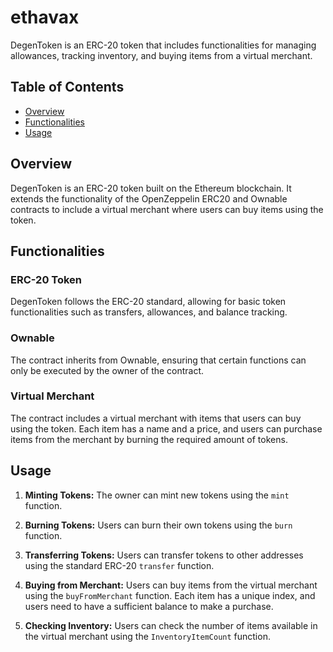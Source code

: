 # ethavax

DegenToken is an ERC-20 token that includes functionalities for managing allowances, tracking inventory, and buying items from a virtual merchant.

## Table of Contents

- [Overview](#overview)
- [Functionalities](#functionalities)
- [Usage](#usage)

## Overview

DegenToken is an ERC-20 token built on the Ethereum blockchain. It extends the functionality of the OpenZeppelin ERC20 and Ownable contracts to include a virtual merchant where users can buy items using the token.

## Functionalities

### ERC-20 Token

DegenToken follows the ERC-20 standard, allowing for basic token functionalities such as transfers, allowances, and balance tracking.

### Ownable

The contract inherits from Ownable, ensuring that certain functions can only be executed by the owner of the contract.

### Virtual Merchant

The contract includes a virtual merchant with items that users can buy using the token. Each item has a name and a price, and users can purchase items from the merchant by burning the required amount of tokens.

## Usage

1. **Minting Tokens:** The owner can mint new tokens using the `mint` function.

2. **Burning Tokens:** Users can burn their own tokens using the `burn` function.

3. **Transferring Tokens:** Users can transfer tokens to other addresses using the standard ERC-20 `transfer` function.

4. **Buying from Merchant:** Users can buy items from the virtual merchant using the `buyFromMerchant` function. Each item has a unique index, and users need to have a sufficient balance to make a purchase.

5. **Checking Inventory:** Users can check the number of items available in the virtual merchant using the `InventoryItemCount` function.

